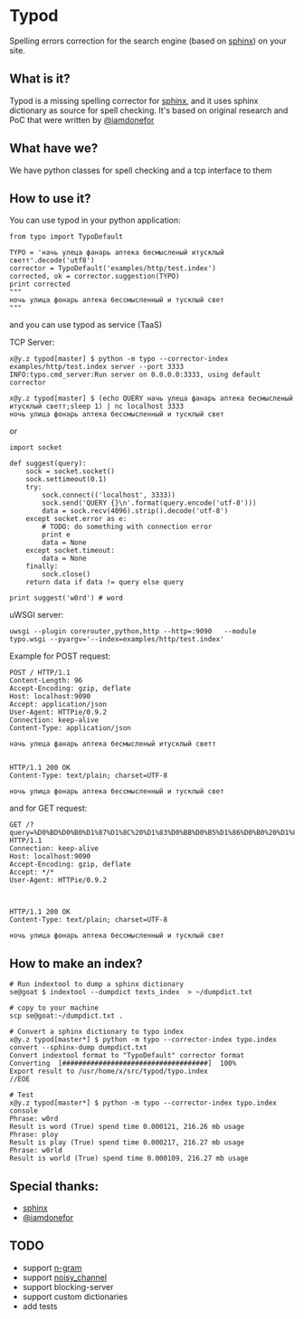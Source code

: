 # Typod
Spelling errors correction for the search engine (based on [sphinx]) on your site.

## What is it?

Typod is a missing spelling corrector for [sphinx], and it uses sphinx dictionary as source for spell checking.
It's based on original research and PoC that were written by [@iamdonefor]



## What have we?

We have python classes for spell checking and a tcp interface to them


## How to use it?

You can use typod in your python application:
```
from typo import TypoDefault

TYPO = 'начь улеца фанарь аптека бесмысленый итусклый светт'.decode('utf8')
corrector = TypoDefault('examples/http/test.index')
corrected, ok = corrector.suggestion(TYPO)
print corrected
"""
ночь улица фонарь аптека бессмысленный и тусклый свет
"""
```
and you can use typod as service (TaaS)

TCP Server:

```
x@y.z typod[master] $ python -m typo --corrector-index examples/http/test.index server --port 3333
INFO:typo.cmd_server:Run server on 0.0.0.0:3333, using default corrector
```


```
x@y.z typod[master] $ (echo QUERY начь улеца фанарь аптека бесмысленый итусклый светт;sleep 1) | nc localhost 3333
ночь улица фонарь аптека бессмысленный и тусклый свет
```
or

```
import socket

def suggest(query):
    sock = socket.socket()
    sock.settimeout(0.1)
    try:
        sock.connect(('localhost', 3333))
        sock.send('QUERY {}\n'.format(query.encode('utf-8')))
        data = sock.recv(4096).strip().decode('utf-8')
    except socket.error as e:
        # TODO: do something with connection error
        print e
        data = None
    except socket.timeout:
        data = None
    finally:
        sock.close()
    return data if data != query else query
    
print suggest('w0rd') # word
```


uWSGI server:

```
uwsgi --plugin corerouter,python,http --http=:9090   --module typo.wsgi --pyargv='--index=examples/http/test.index'
```


Example for POST request:
```
POST / HTTP/1.1
Content-Length: 96
Accept-Encoding: gzip, deflate
Host: localhost:9090
Accept: application/json
User-Agent: HTTPie/0.9.2
Connection: keep-alive
Content-Type: application/json

начь улеца фанарь аптека бесмысленый итусклый светт


HTTP/1.1 200 OK
Content-Type: text/plain; charset=UTF-8

ночь улица фонарь аптека бессмысленный и тусклый свет
```

and for GET request:
```
GET /?query=%D0%BD%D0%B0%D1%87%D1%8C%20%D1%83%D0%BB%D0%B5%D1%86%D0%B0%20%D1%84%D0%B0%D0%BD%D1%82%D0%B0%D0%BD%20%D0%B0%D0%BF%D1%82%D0%B5%D0%BA%D0%B0%20%D0%B1%D0%B5%D1%81%D0%BC%D1%8B%D1%81%D0%BB%D0%B5%D0%BD%D1%8B%D0%B9%20%D0%B8%20%D1%82%D1%83%D1%81%D0%BA%D0%BB%D0%B8%D0%B9%20%D1%81%D0%B2%D0%B5%D0%B4 HTTP/1.1
Connection: keep-alive
Host: localhost:9090
Accept-Encoding: gzip, deflate
Accept: */*
User-Agent: HTTPie/0.9.2



HTTP/1.1 200 OK
Content-Type: text/plain; charset=UTF-8

ночь улица фонарь аптека бессмысленный и тусклый свет

```


## How to make an index?

```
# Run indextool to dump a sphinx dictionary
se@goat $ indextool --dumpdict texts_index  > ~/dumpdict.txt

# copy to your machine
scp se@goat:~/dumpdict.txt .

# Convert a sphinx dictionary to typo index
x@y.z typod[master*] $ python -m typo --corrector-index typo.index convert --sphinx-dump dumpdict.txt
Convert indextool format to "TypoDefault" corrector format
Converting  [####################################]  100%
Export result to /usr/home/x/src/typod/typo.index
//EOE

# Test
x@y.z typod[master*] $ python -m typo --corrector-index typo.index console
Phrase: w0rd
Result is word (True) spend time 0.000121, 216.26 mb usage
Phrase: ploy
Result is play (True) spend time 0.000217, 216.27 mb usage
Phrase: w0rld
Result is world (True) spend time 0.000109, 216.27 mb usage
```


## Special thanks:
- [sphinx]
- [@iamdonefor]

## TODO
- support [n-gram]
- support [noisy_channel]
- support blocking-server
- support custom dictionaries
- add tests

[sphinx]: http://sphinxsearch.com/  "Sphinx Search"
[noisy_channel]: https://en.wikipedia.org/wiki/Noisy_channel_model "Noisy channel model"
[n-gram]: https://en.wikipedia.org/wiki/N-gram "N-gram"
[@iamdonefor]: https://github.com/iamdonefor/
